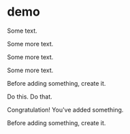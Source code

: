 # demo

<chapter title="Example chapter" id="example-chapter-id">
   <p>Some text.</p>
   <chapter title="Subchapter" id="subchapter">
       <p>Some more text.</p>
<chapter title="Subchapter" id="subchapter2">
       <p>Some more text.</p>
<chapter title="Subchapter" id="subchapter3">
       <p>Some more text.</p>
   </chapter>
   </chapter>
   </chapter>
</chapter>



<procedure title="Add something" id="procedure-id">
   <p>Before adding something, create it.</p>
   <step>Do this.</step>
   <step>Do that.</step>
   <p>Congratulation! You've added something.</p>
</procedure>



<procedure title="Add something" id="procedure-id2">
   <p>Before adding something, create it.</p>
   
</procedure>